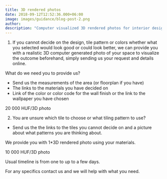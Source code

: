 ```yaml
---
title: 3D rendered photos
date: 2018-09-12T12:52:36.000+06:00
image: images/guidance/blog-post-2.png
author: 
description: "Computer visualized 3D rendered photos for interior designing"
---
```


1. If you cannot decide on the design, tile pattern or colors whether what you selected would look good or could look better, we can provide you with a realistic 3D computer generated photo of your space to visualize the outcome beforehand, simply sending us your request and details online. 

What do we need you to provide us?
- Send us the measurements of the area (or floorplan if you have) 
- The links to the materials you have decided on 
- Link of the color or color code for the wall finish or the link to the wallpaper you have chosen 

20 000 HUF/3D photo

2. You are unsure which tile to choose or what tiling pattern to use?  

- Send us the the links to the tiles you cannot decide on and a picture about what patterns you are thinking about.  

We provide you with 1*3D rendered photo using your materials. 

10 000 HUF/3D photo


Usual timeline is from one to up to a few days.

For any specifics contact us and we will help with what you need.